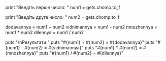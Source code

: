 print "Введіть перше число: "
num1 = gets.chomp.to_f

print "Введіть друге число: "
num2 = gets.chomp.to_f

dodavannya = num1 + num2
vidnimannya = num1 - num2
mnozhennya = num1 * num2
dilennya = num1 / num2

puts "\nРезультати:"
puts "#{num1} + #{num2} = #{dodavannya}"
puts "#{num1} - #{num2} = #{vidnimannya}"
puts "#{num1} * #{num2} = #{mnozhennya}"
puts "#{num1} / #{num2} = #{dilennya}"
